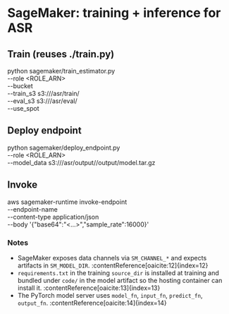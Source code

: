 # SageMaker: training + inference for ASR

## Train (reuses ./train.py)
python sagemaker/train_estimator.py \
  --role <ROLE_ARN> \
  --bucket <BUCKET> \
  --train_s3 s3://<BUCKET>/asr/train/ \
  --eval_s3  s3://<BUCKET>/asr/eval/ \
  --use_spot

## Deploy endpoint
python sagemaker/deploy_endpoint.py \
  --role <ROLE_ARN> \
  --model_data s3://<BUCKET>/asr/output/<job>/output/model.tar.gz

## Invoke
aws sagemaker-runtime invoke-endpoint \
  --endpoint-name <name> \
  --content-type application/json \
  --body '{"base64":"<...>","sample_rate":16000}' 

### Notes
- SageMaker exposes data channels via `SM_CHANNEL_*` and expects artifacts in `SM_MODEL_DIR`. :contentReference[oaicite:12]{index=12}
- `requirements.txt` in the training `source_dir` is installed at training and bundled under `code/` in the model artifact so the hosting container can install it. :contentReference[oaicite:13]{index=13}
- The PyTorch model server uses `model_fn`, `input_fn`, `predict_fn`, `output_fn`. :contentReference[oaicite:14]{index=14}
